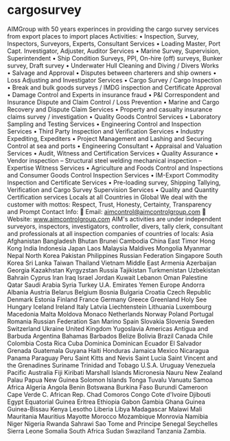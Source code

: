 # cargosurvey
AIMGroup with 50 years experinces in providing the cargo survey services  from export places to import places
Activities:
•	Inspection, Survey, Inspectors, Surveyors, Experts, Consultant Services
•	Loading Master, Port Capt. Investigator, Adjuster, Auditor Services 
•	Marine Survey, Supervision, Superintendent
•	Ship Condition Surveys, PPI, On-hire (off) surveys, Bunker survey, Draft survey
•	Underwater Hull Cleaning and Diving / Divers Works
•	Salvage and Approval
•	Disputes between charterers and ship owners
•	Loss Adjusting and Investigator Services
•	Cargo Survey / Cargo Inspection
•	Break and bulk goods surveys / IMDG inspection and Certificate Approval 
•	Damage Control and Experts in insurance fraud
•	P&I Correspondent and Insurance Dispute and Claim Control / Loss Prevention
•	Marine and Cargo Recovery and Dispute Claim Services
•	Property and casualty insurance claims survey / investigation
•	Quality Goods Control Services 
•	Laboratory Sampling and Testing Services 
•	Engineering Control and Inspection Services
•	Third Party Inspection and Verification Services
•	Industry Expediting, Expediters
•	Project Management and Lashing and Securing Control at sea and ports
•	Engineering Consultant
•	Appraisal and Valuation Services
•	Audit, Witness and Certification Services
•	Quality Assurance
•	Vendor inspection – Structural steel welding mechanical inspection – Expertise Witness Services
•	Agriculture and Foods Control and Inspections and Consumer Goods Control Inspection Services
•	IM-Export Commodity Inspection and Certificate Services
•	Pre-loading survey, Shipping Tallying, Verification and Cargo Survey Supervision Services
•	Quality and Quantity Certification services
Locals at all Countries in Global
We deal with the customer with mottos:
Respect, Trust, Honesty, Certainty, Transparency and Prompt
Contact Info: 
🔶 Email: aimcontrol@aimcontrolgroup.com 
🔶 Website: www.aimcontrolgroup.com
AIM's activities are under independent surveyors, inspectors, investigators, controller, divers, tally clerk, consultant and professionals at all inspection companies of countries of locals:
Asia
Afghanistan Bangladesh Bhutan Brunei Cambodia China East Timor Hong Kong India Indonesia Japan Laos Malaysia Maldives Mongolia Myanmar Nepal North Korea Pakistan Philippines Russian Federation Singapore South Korea Sri Lanka Taiwan Thailand Vietnam
Middle East
Armenia Azerbaijan Georgia Kazakhstan Kyrgyzstan Russia Tajikistan Turkmenistan Uzbekistan Bahrain Cyprus Iran Iraq Israel Jordan Kuwait Lebanon Oman Palestine Qatar Saudi Arabia Syria Turkey U.A. Emirates Yemen
Europe
Andorra Albania Austria Belarus Belgium Bosnia Bulgaria Croatia Czech Republic Denmark Estonia Finland France Germany Greece Greenland Holy See Hungary Iceland Ireland Italy Latvia Liechtenstein Lithuania Luxembourg Macedonia Malta Moldova Monaco Netherlands Norway Poland Portugal Romania Russian Federation San Marino Spain Slovakia Slovenia Sweden Switzerland Ukraine United Kingdom Yugoslavia
Americas
Antigua and Barbuda Argentina Bahamas Barbados Belize Bolivia Brazil Canada Chile Colombia Costa Rica Cuba Dominica Dominican Ecuador El Salvador Grenada Guatemala Guyana Haiti Honduras Jamaica Mexico Nicaragua Panama Paraguay Peru Saint Kitts and Nevis Saint Lucia Saint Vincent and the Grenadines Suriname Trinidad and Tobago U.S.A. Uruguay Venezuela
Pacific
Australia Fiji Kiribati Marshall Islands Micronesia Nauru New Zealand Palau Papua New Guinea Solomon Islands Tonga Tuvalu Vanuatu Samoa
Africa
Algeria Angola Benin Botswana Burkina Faso Burundi Cameroon Cape Verde C. African Rep. Chad Comoros Congo Cote d'Ivoire Djibouti Egypt Equatorial Guinea Eritrea Ethiopia Gabon Gambia Ghana Guinea Guinea-Bissau Kenya Lesotho Liberia Libya Madagascar Malawi Mali Mauritania Mauritius Mayotte Morocco Mozambique Monrovia Namibia Niger Nigeria Rwanda Sahrawi Sao Tome and Principe Senegal Seychelles Sierra Leone Somalia South Africa Sudan Swaziland Tanzania Zambia.

